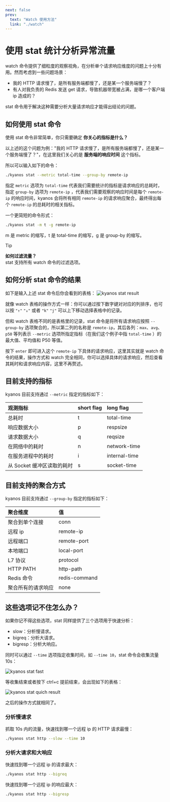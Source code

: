 ```yaml
---
next: false
prev:
  text: "Watch 使用方法"
  link: "./watch"
---
```


# 使用 stat 统计分析异常流量

watch 命令提供了细粒度的观察视角，在分析单个请求响应维度的问题上十分有用。然而考虑到一些问题场景：

- 我的 HTTP 请求慢了，是所有服务端都慢了，还是某一个服务端慢了？
- 有人对我负责的 Redis 发送 get 请求，导致机器带宽被占满，是哪一个客户端 ip 造成的？

stat 命令用于解决这种需要分析大量请求响应才能得出结论的问题。

## 如何使用 stat 命令

使用 stat 命令非常简单，你只需要确定 **你关心的指标是什么？**

以上述的这个问题为例："我的 HTTP 请求慢了，是所有服务端都慢了，还是某一个服务端慢了？"，在这里我们关心的是
**服务端的响应时间** 这个指标。

所以可以输入如下的命令：

```bash
./kyanos stat --metric total-time --group-by remote-ip
```

指定 `metric` 选项为 `total-time` 代表我们需要统计的指标是请求响应的总耗时，指定
`group-by` 选项为 `remote-ip` ，代表我们需要观察的响应时间是每个 `remote-ip`
的响应时间，kyanos 会将所有相同 `remote-ip` 的请求响应聚合，最终得出每个
`remote-ip` 的总耗时的相关指标。

一个更简短的命令形式：

```bash
./kyanos stat -m t -g remote-ip
```

m 是 metric 的缩写，t 是 total-time 的缩写，g 是 group-by 的缩写。

> [!TIP]
>
> **如何过滤流量？**  
> stat 支持所有 watch 命令的过滤选项。

## 如何分析 stat 命令的结果

如下是输入上述 stat 命令后你会看到的表格：
![kyanos stat result](/stat-result.jpg)

就像 watch 表格的操作方式一样：你可以通过按下数字键对对应的列排序，也可以按
`"↑"` `"↓"` 或者 `"k"` `"j"` 可以上下移动选择表格中的记录。

但和 watch 表格不同的是表格里的记录，stat 命令是将所有请求响应按照 `--group-by`
选项聚合的，所以第二列的名称是 `remote-ip`，其后各列：`max`、`avg`、`p50`
等列表示 `--metric` 选项所指定指标（在我们这个例子中指 `total-time`
）的最大值、平均值和 P50 等值。

按下 `enter` 即可进入这个 `remote-ip`
下具体的请求响应，这里其实就是 watch 命令的结果，操作方式和 watch 完全相同，你可以选择具体的请求响应，然后查看其耗时和请求响应内容，这里不再赘述。

## 目前支持的指标

kyanos 目前支持通过 `--metric` 指定的指标如下：

| 观测指标                   | short flag | long flag     |
| :------------------------- | :--------- | :------------ |
| 总耗时                     | t          | total-time    |
| 响应数据大小               | p          | respsize      |
| 请求数据大小               | q          | reqsize       |
| 在网络中的耗时             | n          | network-time  |
| 在服务进程中的耗时         | i          | internal-time |
| 从 Socket 缓冲区读取的耗时 | s          | socket-time   |

## 目前支持的聚合方式

kyanos 目前支持通过 `--group-by` 指定的指标如下：

| 聚合维度           | 值            |
| :----------------- | :------------ |
| 聚合到单个连接     | conn          |
| 远程 ip            | remote-ip     |
| 远程端口           | remote-port   |
| 本地端口           | local-port    |
| L7 协议            | protocol      |
| HTTP PATH          | http-path     |
| Redis 命令         | redis-command |
| 聚合所有的请求响应 | none          |

## 这些选项记不住怎么办？

如果你记不得这些选项，stat 同样提供了三个选项用于快速分析：

- slow：分析慢请求。
- bigreq：分析大请求。
- bigresp：分析大响应。

同时可以通过 `--time` 选项指定收集时间，如
`--time 10`，stat 命令会收集流量 10s：

![kyanos stat fast](/qs-stat-slow.jpg)

等收集结束或者按下 ctrl+c 提前结束，会出现如下的表格：

![kyanos stat quich result](/stat-quick-result.jpg)

之后的操作方式就相同了。

### 分析慢请求

抓取 10s 内的流量，快速找到哪一个远程 ip 的 HTTP 请求最慢：

```bash
./kyanos stat http --slow --time 10
```

### 分析大请求和大响应

快速找到哪一个远程 ip 的请求最大：

```bash
./kyanos stat http --bigreq
```

快速找到哪一个远程 ip 的响应最大：

```bash
./kyanos stat http --bigresp
```
